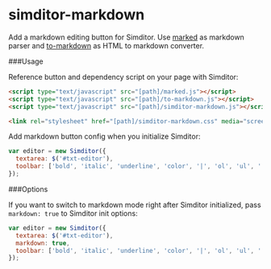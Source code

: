 simditor-markdown
=============

Add a markdown editing button for Simditor. Use [marked](https://github.com/chjj/marked) as markdown parser and [to-markdown](https://github.com/domchristie/to-markdown) as HTML to markdown converter.

###Usage

Reference button and dependency script on your page with Simditor:

```html
<script type="text/javascript" src="[path]/marked.js"></script>
<script type="text/javascript" src="[path]/to-markdown.js"></script>
<script type="text/javascript" src="[path]/simditor-markdown.js"></script>

<link rel="stylesheet" href="[path]/simditor-markdown.css" media="screen" charset="utf-8" />
```

Add markdown button config when you initialize Simditor:

```js
var editor = new Simditor({
  textarea: $('#txt-editor'),
  toolbar: ['bold', 'italic', 'underline', 'color', '|', 'ol', 'ul', '|', 'markdown']
});
```

###Options

If you want to switch to markdown mode right after Simditor initialized, pass `markdown: true` to Simditor init options:

```js
var editor = new Simditor({
  textarea: $('#txt-editor'),
  markdown: true,
  toolbar: ['bold', 'italic', 'underline', 'color', '|', 'ol', 'ul', '|', 'markdown']
});
```
